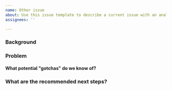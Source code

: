 ```yaml
---
name: Other issue
about: Use this issue template to describe a current issue with an analysis or documentation (that is not a new example analysis)
assignees: ''

---
```


### Background

<!-- What was the background and context that lead to this problem? -->
<!-- Links to github comments or related issues are also helpful --> 

### Problem

<!-- Why does the current state of things not work?-->

#### What potential "gotchas" do we know of?

<!-- Are there any potentially tricky things or unknowns that the person who takes on this issue should know? -->

### What are the recommended next steps?

<!-- If applicable, what steps would you need to take to get started? -->

<!-- What other info is needed to complete this task (in however long an interval after the issue is written) -->
<!-- Do you have helpful references and resources we should consult? -->
